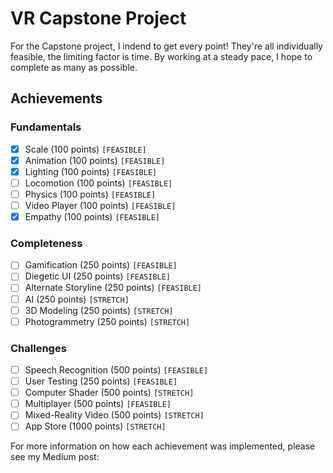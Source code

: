 # VR Capstone Project

For the Capstone project, I indend to get every point! They're all individually feasible, the limiting factor is time. By working at a steady pace, I hope to complete as many as possible. 

## Achievements
### Fundamentals
- [X] Scale (100 points) ``````[FEASIBLE]``````
- [X] Animation (100 points) ```[FEASIBLE]```
- [X] Lighting (100 points) ```[FEASIBLE]```
- [ ] Locomotion (100 points) ```[FEASIBLE]```
- [ ] Physics (100 points) ```[FEASIBLE]```
- [ ] Video Player (100 points) ```[FEASIBLE]```
- [X] Empathy (100 points) ```[FEASIBLE]```

### Completeness
- [ ] Gamification (250 points) ```[FEASIBLE]```
- [ ] Diegetic UI (250 points) ```[FEASIBLE]```
- [ ] Alternate Storyline (250 points) ```[FEASIBLE]```
- [ ] AI (250 points) ```[STRETCH]```
- [ ] 3D Modeling (250 points) ```[STRETCH]```
- [ ] Photogrammetry (250 points) ```[STRETCH]```

### Challenges
- [ ] Speech Recognition (500 points) ```[FEASIBLE]```
- [ ] User Testing (250 points) ```[FEASIBLE]```
- [ ] Computer Shader (500 points) ```[STRETCH]```
- [ ] Multiplayer (500 points) ```[FEASIBLE]```
- [ ] Mixed-Reality Video (500 points) ```[STRETCH]```
- [ ] App Store (1000 points) ```[STRETCH]```

For more information on how each achievement was implemented, please see my Medium post: 
